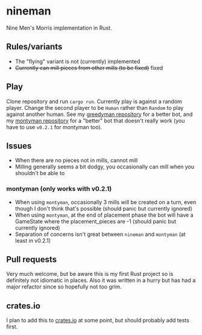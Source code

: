 # nineman
Nine Men's Morris implementation in Rust.

## Rules/variants
* The "flying" variant is not (currently) implemented
* ~~Currently can mill pieces from other mills (to be fixed)~~ fixed

## Play
Clone repository and run `cargo run`. Currently play is against a random player.
Change the second player to be `Human` rather than `Random` to play against another human.
See my [greedyman repository](https://github.com/UsAndRufus/greedyman) for a better bot, and my [montyman repository](https://github.com/UsAndRufus/montyman) for a "better" bot that doesn't really work (you have to use `v0.2.1` for montyman too).

## Issues
* When there are no pieces not in mills, cannot mill
* Milling generally seems a bit dodgy, you occasionally can mill when you shouldn't be able to

### montyman (only works with v0.2.1)
* When using `montyman`, occasionally 3 mills will be created on a turn, even though I don't think that's possible (should panic but currently ignored)
* When using `montyman`, at the end of placement phase the bot will have a GameState where the placement_pieces are -1 (should panic but currently ignored)
* Separation of concerns isn't great between `nineman` and `montyman` (at least in v0.2.1)


## Pull requests
Very much welcome, but be aware this is my first Rust project so is definitely not idiomatic in places.
Also it was written in a hurry but has had a major refactor since so hopefully not too grim.

## crates.io
I plan to add this to [crates.io](https://crates.io/) at some point, but should probably add tests first.
